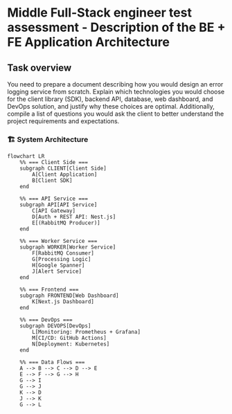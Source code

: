 # Middle Full-Stack engineer test assessment - Description of the BE + FE Application Architecture

## Task overview

You need to prepare a document describing how you would design an error logging service from scratch. Explain which technologies you would choose for the client library (SDK), backend API, database, web dashboard, and DevOps solution, and justify why these choices are optimal. Additionally, compile a list of questions you would ask the client to better understand the project requirements and expectations.

### 🏗️ System Architecture
```mermaid
flowchart LR
    %% === Client Side ===
    subgraph CLIENT[Client Side]
        A[Client Application]
        B[Client SDK]
    end

    %% === API Service ===
    subgraph API[API Service]
        C[API Gateway]
        D[Auth + REST API: Nest.js]
        E[(RabbitMQ Producer)]
    end

    %% === Worker Service ===
    subgraph WORKER[Worker Service]
        F[RabbitMQ Consumer]
        G[Processing Logic]
        H[Google Spanner]
        J[Alert Service]
    end

    %% === Frontend ===
    subgraph FRONTEND[Web Dashboard]
        K[Next.js Dashboard]
    end

    %% === DevOps ===
    subgraph DEVOPS[DevOps]
        L[Monitoring: Prometheus + Grafana]
        M[CI/CD: GitHub Actions]
        N[Deployment: Kubernetes]
    end

    %% === Data Flows ===
    A --> B --> C --> D --> E
    E --> F --> G --> H
    G --> I
    G --> J
    K --> D
    J --> K
    G --> L
```
